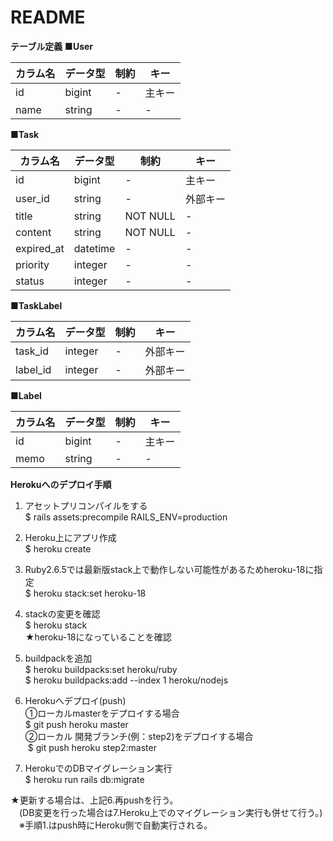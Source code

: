 # README
**テーブル定義**
**■User**

| カラム名 | データ型 | 制約 | キー   |
| -------- | -------- | ---- | ------ |
| id       | bigint   | -    | 主キー |
| name     | string   | -    | -      |

**■Task**

| カラム名   | データ型 | 制約     | キー     |
| ---------- | -------- | -------- | -------- |
| id         | bigint   | -        | 主キー   |
| user_id    | string   | -        | 外部キー |
| title      | string   | NOT NULL | -        |
| content    | string   | NOT NULL | -        |
| expired_at | datetime | -        | -        |
| priority   | integer  | -        | -        |
| status     | integer  | -        | -        |

**■TaskLabel**

| カラム名 | データ型 | 制約 | キー     |
| -------- | -------- | ---- | -------- |
| task_id  | integer  | -    | 外部キー |
| label_id | integer  | -    | 外部キー |

**■Label**

| カラム名 | データ型 | 制約 | キー   |
| -------- | -------- | ---- | ------ |
| id       | bigint   | -    | 主キー |
| memo     | string   | -    | -      |

**Herokuへのデプロイ手順**
1. アセットプリコンパイルをする<br>
  $ rails assets:precompile RAILS_ENV=production<br>

2. Heroku上にアプリ作成<br>
  $ heroku create<br>
  
3. Ruby2.6.5では最新版stack上で動作しない可能性があるためheroku-18に指定<br>
  $ heroku stack:set heroku-18<br>
  
4. stackの変更を確認<br>
  $ heroku stack<br>
   ★heroku-18になっていることを確認<br>
   
5. buildpackを追加<br>
  $ heroku buildpacks:set heroku/ruby<br>
  $ heroku buildpacks:add --index 1 heroku/nodejs<br>

6. Herokuへデプロイ(push)<br>
  ①ローカルmasterをデプロイする場合<br>
​    $ git push heroku master<br>
  ②ローカル 開発ブランチ(例：step2)をデプロイする場合<br>
​    $ git push heroku step2:master<br>

7. HerokuでのDBマイグレーション実行<br>
  $ heroku run rails db:migrate<br>

★更新する場合は、上記6.再pushを行う。<br>
　(DB変更を行った場合は7.Heroku上でのマイグレーション実行も併せて行う。)<br>
　※手順1.はpush時にHeroku側で自動実行される。<br>
